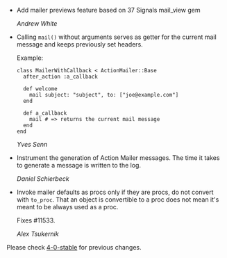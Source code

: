*   Add mailer previews feature based on 37 Signals mail_view gem

    *Andrew White*

*   Calling `mail()` without arguments serves as getter for the current mail
    message and keeps previously set headers.

    Example:

        class MailerWithCallback < ActionMailer::Base
          after_action :a_callback

          def welcome
            mail subject: "subject", to: ["joe@example.com"]
          end

          def a_callback
            mail # => returns the current mail message
          end
        end

    *Yves Senn*

*   Instrument the generation of Action Mailer messages. The time it takes to
    generate a message is written to the log.

    *Daniel Schierbeck*

*   Invoke mailer defaults as procs only if they are procs, do not convert with
    `to_proc`. That an object is convertible to a proc does not mean it's meant
    to be always used as a proc.

    Fixes #11533.

    *Alex Tsukernik*

Please check [4-0-stable](https://github.com/rails/rails/blob/4-0-stable/actionmailer/CHANGELOG.md) for previous changes.
